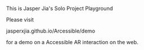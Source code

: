 This is Jasper Jia's Solo Project Playground

Please visit

jasperxjia.github.io/Arcessible/demo

for a demo on a Accessible AR interaction on the web.
